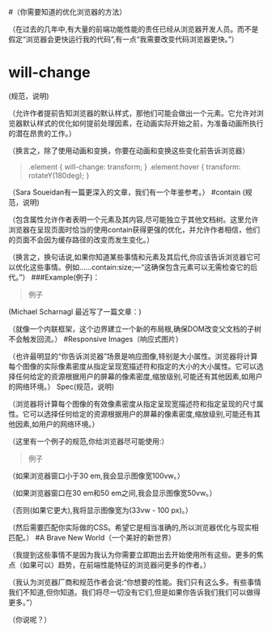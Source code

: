 #（你需要知道的优化浏览器的方法）
  
  （在过去的几年中,有大量的前端功能性能的责任已经从浏览器开发人员。而不是假定“浏览器会更快运行我的代码”,有一点“我需要改变代码浏览器更快。”）
# will-change
(规范，说明)
  
  （允许作者提前告知浏览器的默认样式，那他们可能会做出一个元素。它允许对浏览器默认样式的优化如何提前处理因素，在动画实际开始之前，为准备动画所执行的潜在昂贵的工作。）
  
  （换言之，除了使用动画和变换，你要在动画和变换这些变化前告诉浏览器）
>.element { will-change: transform; } 
>.element:hover { transform: rotateY(180deg); }
  
  （Sara Soueidan有一篇更深入的文章，我们有一个年鉴参考。）
#contain
(规范，说明)
  
  （包含属性允许作者表明一个元素及其内容,尽可能独立于其他文档树。这里允许浏览器在呈现页面时恰当的使用contain获得更强的优化，并允许作者相信，他们的页面不会因为缓存路径的改变而发生变化。）
  
  （换言之，换句话说,如果你知道某些事情和元素及其后代,你应该告诉浏览器它可以优化这些事情。例如……contain:size;—“这确保包含元素可以无需检查它的后代。”）
###Example(例子)：
> 例子
  
  (Michael Scharnagl 最近写了一篇文章：)
  
  （就像一个内联框架，这个边界建立一个新的布局根,确保DOM改变父文档的子树不会触发回流。）
#Responsive Images（响应式图片）
  
  （也许最明显的“你告诉浏览器”场景是响应图像,特别是大小属性。浏览器将计算每个图像的实际像素密度从指定呈现宽描述符和指定的大小的大小属性。它可以选择任何给定的资源根据用户的屏幕的像素密度,缩放级别,可能还有其他因素,如用户的网络环境。）
Spec(规范，说明)
  
  （浏览器将计算每个图像的有效像素密度从指定呈现宽描述符和指定呈现的尺寸属性。它可以选择任何给定的资源根据用户的屏幕的像素密度,缩放级别,可能还有其他因素,如用户的网络环境。）
  
  （这里有一个例子的规范,你给浏览器尽可能使用:）
  > 例子
  
  （如果浏览器窗口小于30 em,我会显示图像宽100vw。）
  
  （如果浏览器窗口在30 em和50 em之间,我会显示图像宽50vw。）
  
  （否则(如果它更大),我将显示图像宽为(33vw - 100 px)。）
  
  （然后需要匹配你实际做的CSS。希望它是相当准确的,所以浏览器优化与现实相匹配。）
#A Brave New World（一个美好的新世界）
  
  （我提到这些事情不是因为我认为你需要立即跑出去开始使用所有这些。更多的焦点（如果可以）趋势，在前端性能特征的浏览器问更多的作者。）
  
  （我认为浏览器厂商和规范作者会说:“你想要的性能。我们只有这么多。有些事情我们不知道,但你知道。我们将尽一切没有它们,但是如果你告诉我们我们可以做得更多。”）
  
  （你说呢？）

